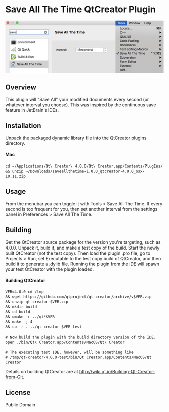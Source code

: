 # Save All The Time QtCreator Plugin
![Alt text](doc/img/saveallthetime_screenshot.png?raw=true "Screenshot")

## Overview
This plugin will "Save All" your modified documents every second (or whatever interval you choose).
This was inspired by the continuous save feature in JetBrain's IDEs.

## Installation
Unpack the packaged dynamic library file into the QtCreator plugins directory.

#### Mac

    cd ~/Applications/Qt\ Creator\ 4.0.0/Qt\ Creator.app/Contents/PlugIns/
    && unzip ~/Downloads/saveallthetime-1.0.0_qtcreator-4.0.0_osx-10.11.zip

## Usage
From the menubar you can toggle it with Tools > Save All The Time.
If every second is too frequent for you, then set another interval
from the settings panel in Preferences > Save All The Time.

## Building
Get the QtCreator source package for the version you're targeting, such as 4.0.0.
Unpack it, build it, and make a test copy of the build.
Start the newly built QtCreator (not the test copy).
Then load the plugin .pro file, go to Projects > Run, set Executable to the test copy
build of QtCreator, and then build it to generate a .dylib file.
Running the plugin from the IDE will spawn your test QtCreator with the plugin loaded.

#### Building QtCreator

    VER=4.0.0 cd /tmp
    && wget https://github.com/qtproject/qt-creator/archive/v$VER.zip
    && unzip qt-creator-$VER.zip
    && mkdir build
    && cd build
    && qmake -r ../qt*$VER
    && make -j 4
    && cp -r . ../qt-creator-$VER-test

    # Now build the plugin with the build directory version of the IDE.
    open ./bin/Qt\ Creator.app/Contents/MacOS/Qt\ Creator

    # The executing test IDE, however, will be something like
	# /tmp/qt-creator-4.0.0-test/bin/Qt Creator.app/Contents/MacOS/Qt Creator

Details on building QtCreator are at http://wiki.qt.io/Building-Qt-Creator-from-Git.

## License
Public Domain

